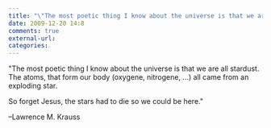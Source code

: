 ```yaml
---
title: "\"The most poetic thing I know about the universe is that we are all stardust. ...\""
date: 2009-12-20 14:8
comments: true
external-url:
categories:
---
```

"The most poetic thing I know about the universe is that we are all stardust. The atoms, that form our body (oxygene, nitrogene, ...) all came from an exploding star.  
  
So forget Jesus, the stars had to die so we could be here."

–Lawrence M. Krauss

